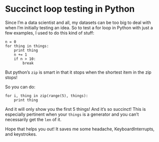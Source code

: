 <!--
id: 67676121450
link: http://blog.olgabotvinnik.com/post/67676121450/succinct-loop-testing-in-python
slug: succinct-loop-testing-in-python
date: Thu Nov 21 2013 11:00:54 GMT-0800 (PST)
raw: {"blog_name":"sciencemeetproductivity","id":67676121450,"post_url":"http://blog.olgabotvinnik.com/post/67676121450/succinct-loop-testing-in-python","slug":"succinct-loop-testing-in-python","type":"text","date":"2013-11-21 19:00:54 GMT","timestamp":1385060454,"state":"published","format":"markdown","reblog_key":"qK0hPrBu","tags":["python","for loops","testing","data science"],"short_url":"http://tmblr.co/ZStENu-1pwbg","highlighted":[],"note_count":1,"title":"Succinct loop testing in Python","body":"<p>Since I&#8217;m a data scientist and all, my datasets can be too big to deal with when I&#8217;m initially testing an idea. So to test a for loop in Python with just a few examples, I used to do this kind of stuff:</p>\n\n<pre><code>n = 0\nfor thing in things:\n    print thing\n    n += 1\n    if n &gt; 10:\n        break\n</code></pre>\n\n<p>But python&#8217;s <code>zip</code> is smart in that it stops when the shortest item in the zip stops!</p>\n\n<p>So you can do:</p>\n\n<pre><code>for i, thing in zip(range(5), things):\n    print thing\n</code></pre>\n\n<p>And it will only show you the first 5 things! And it&#8217;s so succinct! This is especially pertinent when your <code>things</code> is a generator and you can&#8217;t necessarily get the <code>len</code> of it.</p>\n\n<p>Hope that helps you out! It saves me some headache, KeyboardInterrupts, and keystrokes.</p>"}
publish: 2013-11-021
tags: python, for loops, testing, data science
title: Succinct loop testing in Python
-->


Succinct loop testing in Python
===============================

Since I’m a data scientist and all, my datasets can be too big to deal
with when I’m initially testing an idea. So to test a for loop in Python
with just a few examples, I used to do this kind of stuff:

    n = 0
    for thing in things:
        print thing
        n += 1
        if n > 10:
            break

But python’s `zip` is smart in that it stops when the shortest item in
the zip stops!

So you can do:

    for i, thing in zip(range(5), things):
        print thing

And it will only show you the first 5 things! And it’s so succinct! This
is especially pertinent when your `things` is a generator and you can’t
necessarily get the `len` of it.

Hope that helps you out! It saves me some headache, KeyboardInterrupts,
and keystrokes.

